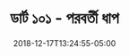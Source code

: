---
title: "ডার্ট ১০১  - পরবর্তী ধাপ"
date: 2018-12-17T13:24:55-05:00
description: ""
draft: true
tags: ["Series", "Dart-101", "P-012", "Advice", "Summary", "End"]
---